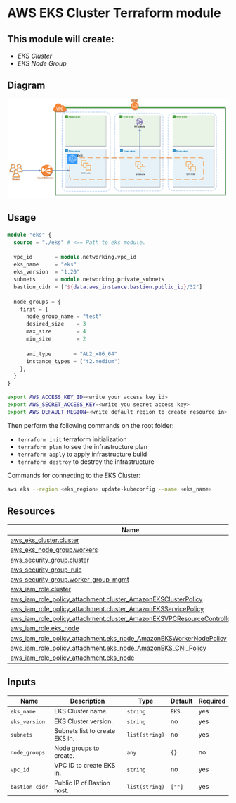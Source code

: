 # AWS EKS Cluster Terraform module

## This module will create:
- _EKS Cluster_
- _EKS Node Group_

## **Diagram**

![](diagram/eks.png)

## **Usage**
```terraform
module "eks" {
  source = "./eks" # <== Path to eks module.

  vpc_id       = module.networking.vpc_id
  eks_name     = "eks"
  eks_version  = "1.20"
  subnets      = module.networking.private_subnets
  bastion_cidr = ["${data.aws_instance.bastion.public_ip}/32"]

  node_groups = {
    first = {
      node_group_name = "test"
      desired_size    = 3
      max_size        = 4
      min_size        = 2

      ami_type       = "AL2_x86_64"
      instance_types = ["t2.medium"]
    },
  }
}
```

```bash
export AWS_ACCESS_KEY_ID=<write your access key id>
export AWS_SECRET_ACCESS_KEY=<write you secret access key>
export AWS_DEFAULT_REGION=<write default region to create resource in>
```

Then perform the following commands on the root folder:
- `terraform init` terraform initialization
- `terraform plan` to see the infrastructure plan
- `terraform apply` to apply infrastructure build
- `terraform destroy` to destroy the infrastructure

Commands for connecting to the EKS Cluster:
```bash
aws eks --region <eks_region> update-kubeconfig --name <eks_name>
```

## **Resources**
|Name|Type|
|----|----|
|[aws_eks_cluster.cluster](https://registry.terraform.io/providers/hashicorp/aws/latest/docs/resources/eks_cluster)|resource|
|[aws_eks_node_group.workers](https://registry.terraform.io/providers/hashicorp/aws/latest/docs/resources/eks_node_group)|resource|
|[aws_security_group.cluster](https://registry.terraform.io/providers/hashicorp/aws/latest/docs/resources/security_group)|resource|
|[aws_security_group_rule](https://registry.terraform.io/providers/hashicorp/aws/latest/docs/resources/security_group_rule)|resource
|[aws_security_group.worker_group_mgmt](https://registry.terraform.io/providers/hashicorp/aws/latest/docs/resources/security_group)|resource|
|[aws_iam_role.cluster](https://registry.terraform.io/providers/hashicorp/aws/latest/docs/resources/iam_role)|resource|
|[aws_iam_role_policy_attachment.cluster_AmazonEKSClusterPolicy](https://registry.terraform.io/providers/hashicorp/aws/latest/docs/resources/iam_role_policy_attachment)|resource|
|[aws_iam_role_policy_attachment.cluster_AmazonEKSServicePolicy](https://registry.terraform.io/providers/hashicorp/aws/latest/docs/resources/iam_role_policy_attachment)|resource|
|[aws_iam_role_policy_attachment.cluster_AmazonEKSVPCResourceControllerPolicy](https://registry.terraform.io/providers/hashicorp/aws/latest/docs/resources/iam_role_policy_attachment)|resource|
|[aws_iam_role.eks_node](https://registry.terraform.io/providers/hashicorp/aws/latest/docs/resources/iam_role)|resource|
|[aws_iam_role_policy_attachment.eks_node_AmazonEKSWorkerNodePolicy](https://registry.terraform.io/providers/hashicorp/aws/latest/docs/resources/iam_role_policy_attachment)|resource|
|[aws_iam_role_policy_attachment.eks_node_AmazonEKS_CNI_Policy](https://registry.terraform.io/providers/hashicorp/aws/latest/docs/resources/iam_role_policy_attachment)|resource|
|[aws_iam_role_policy_attachment.eks_node](https://registry.terraform.io/providers/hashicorp/aws/latest/docs/resources/iam_role_policy_attachment)|resource|

## **Inputs**
|Name|Description| Type| Default| Required|
|----|-----------|-----|--------|---------|
|`eks_name`|EKS Cluster name.|`string`|`EKS`|yes|
|`eks_version`|EKS Cluster version.|`string`|no|yes|
|`subnets`|Subnets list to create EKS in.|`list(string)`|no|yes|
|`node_groups`|Node groups to create.|`any`|`{}`|no|
|`vpc_id`|VPC ID to create EKS in.|`string`|no|yes|
|`bastion_cidr`|Public IP of Bastion host.|`list(string)`|`[""]`|yes|


